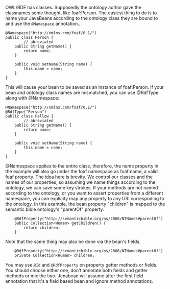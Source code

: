 OWL/RDF has classes.  Supposedly the ontology author gave the classnames some thought, like foaf:Person.  The easiest thing to do is to name your JavaBeans according to the ontology class they are bound to and use the `@Namespace` annotation...

```
@Namespace("http://xmlns.com/foaf/0.1/") 
public class Person {
        // abreviated
	public String getName() {
		return name;
	}

	public void setName(String name) {
		this.name = name;
	}
}
```

This will cause your bean to be saved as an instance of foaf:Person.  If your bean and ontology class names are mismatched, you can use @RdfType along with @Namespace:

```
@Namespace("http://xmlns.com/foaf/0.1/")
@RdfType("Person")
public class Fellow {
        // abreviated
	public String getName() {
		return name;
	}

	public void setName(String name) {
		this.name = name;
	}
}
```





@Namespace applies to the entire class, therefore, the name property in the example will also go under the foaf namespace as foaf:name, a valid foaf property.  The idea here is brevity.  We control our classes and the names of our properties, so assuming we name things according to the ontology, we can save some key strokes.  If your methods are not named according to the ontology, or you want to assert properties from a different namespace, you can explicity map any property to any URI correspoding to the ontology.  In this example, the bean property "children" is mapped to the semantic bible ontology's "parentOf" property.

```
	@RdfProperty("http://semanticbible.org/ns/2006/NTNames#parentOf")
	public Collection<Human> getChildren() {
		return children;
	}
```

Note that the same thing may also be done via the bean's fields.

```
	@RdfProperty("http://semanticbible.org/ns/2006/NTNames#parentOf")
	private Collection<Human> children;

```

You may use `@Id` and `@RdfProperty` on property getter methods or fields.  You should choose either one, don't annotate both fields and getter methods or mix the two.  Jenabean will assume after the first field annotation that it's a field based bean and ignore method annotations.